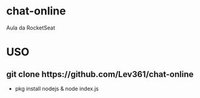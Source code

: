 # chat-online
 Aula da RocketSeat

# USO

<h2> git clone https://github.com/Lev361/chat-online </h2>

- pkg install nodejs
          &
    node index.js

